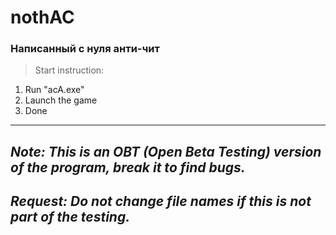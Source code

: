# nothAC
### Написанный с нуля анти-чит

> Start instruction:
1. Run "acA.exe"
2. Launch the game 
3. Done
----------------------------------------------------------------------------------
*Note: This is an OBT (Open Beta Testing) version of the program, break it to find bugs.*
----------------------------------------------------------------------------------
*Request: Do not change file names if this is not part of the testing.*
----------------------------------------------------------------------------------
